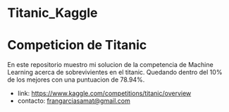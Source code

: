 # Titanic_Kaggle
# Competicion de Titanic
En este repositorio muestro mi solucion de la competencia de Machine Learning acerca de sobrevivientes en el titanic.
Quedando dentro del 10% de los mejores con una puntuacion de 78.94%.

- link: https://www.kaggle.com/competitions/titanic/overview
- contacto: frangarciasamat@gmail.com 
